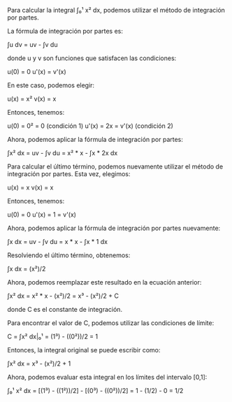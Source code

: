 Para calcular la integral ∫₀¹ x² dx, podemos utilizar el método de integración por partes.

La fórmula de integración por partes es:

∫u dv = uv - ∫v du

donde u y v son funciones que satisfacen las condiciones:

u(0) = 0
u'(x) = v'(x)

En este caso, podemos elegir:

u(x) = x²
v(x) = x

Entonces, tenemos:

u(0) = 0² = 0 (condición 1)
u'(x) = 2x = v'(x) (condición 2)

Ahora, podemos aplicar la fórmula de integración por partes:

∫x² dx = uv - ∫v du
= x² * x - ∫x * 2x dx

Para calcular el último término, podemos nuevamente utilizar el método de integración por partes. Esta vez, elegimos:

u(x) = x
v(x) = x

Entonces, tenemos:

u(0) = 0
u'(x) = 1 = v'(x)

Ahora, podemos aplicar la fórmula de integración por partes nuevamente:

∫x dx = uv - ∫v du
= x * x - ∫x * 1 dx

Resolviendo el último término, obtenemos:

∫x dx = (x²)/2

Ahora, podemos reemplazar este resultado en la ecuación anterior:

∫x² dx = x² * x - (x²)/2
= x³ - (x²)/2 + C

donde C es el constante de integración.

Para encontrar el valor de C, podemos utilizar las condiciones de límite:

C = ∫x² dx|₀¹
= (1³) - ((0²))/2
= 1

Entonces, la integral original se puede escribir como:

∫x² dx = x³ - (x²)/2 + 1

Ahora, podemos evaluar esta integral en los límites del intervalo [0,1]:

∫₀¹ x² dx = [(1³) - ((1²))/2] - [(0³) - ((0²))/2]
= 1 - (1/2) - 0
= 1/2

